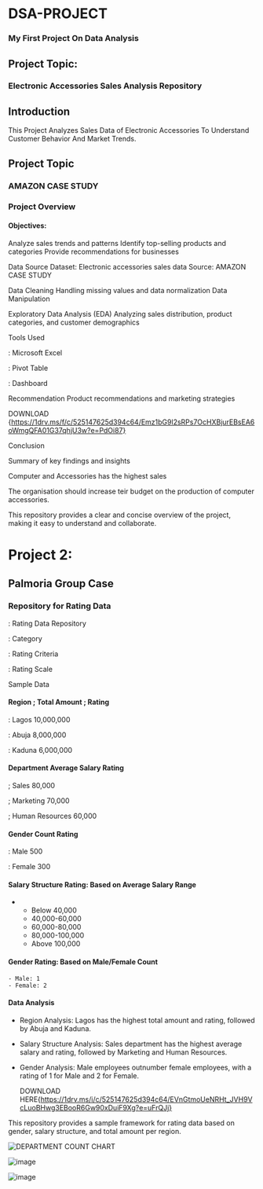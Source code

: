 # DSA-PROJECT
### My First Project On Data Analysis 
## Project Topic:
### Electronic Accessories Sales Analysis Repository
## Introduction

This Project Analyzes Sales Data of Electronic Accessories To Understand Customer Behavior And Market Trends.

## Project Topic
### AMAZON CASE STUDY


### Project Overview

#### Objectives:
 Analyze sales trends and patterns
 Identify top-selling products and categories
 Provide recommendations for businesses

 Data Source
 Dataset: Electronic accessories sales data
 Source: AMAZON CASE STUDY

Data Cleaning
 Handling missing values and data normalization
 Data Manipulation

 Exploratory Data Analysis (EDA)
 Analyzing sales distribution, product categories, and    customer demographics

 Tools Used

 
 : Microsoft Excel 
 
 : Pivot Table 
 
 : Dashboard 
 

 Recommendation
 Product recommendations and marketing strategies


 DOWNLOAD {https://1drv.ms/f/c/525147625d394c64/Emz1bG9l2sRPs7OcHXBjurEBsEA6oWmgQFA01G37qhjU3w?e=PdOi87}





 Conclusion
 
 Summary of key findings and insights

 Computer and Accessories has the highest sales

 The organisation should increase teir budget on the production of computer accessories.



This repository provides a clear and concise overview of the project, making it easy to understand and collaborate.










# Project 2: 

## Palmoria Group Case 



### Repository for Rating Data


: Rating Data Repository 

: Category 

: Rating Criteria

: Rating Scale 



Sample Data
#### Region ; Total Amount ; Rating 

: Lagos  10,000,000 

: Abuja  8,000,000 

: Kaduna 6,000,000 

####  Department  Average Salary  Rating

; Sales             80,000 

;  Marketing        70,000 

;  Human Resources  60,000 

####  Gender  Count  Rating 

: Male    500 


: Female  300 


    
#### Salary Structure Rating: Based on Average Salary Range
- 
    - Below 40,000
    - 40,000-60,000
    - 60,000-80,000
    - 80,000-100,000
    - Above 100,000
####  Gender Rating: Based on Male/Female Count
    - Male: 1
    - Female: 2

#### Data Analysis
- Region Analysis: Lagos has the highest total amount and rating, followed by Abuja and Kaduna.
- Salary Structure Analysis: Sales department has the highest average salary and rating, followed by Marketing and Human Resources.
- Gender Analysis: Male employees outnumber female employees, with a rating of 1 for Male and 2 for Female.

  DOWNLOAD HERE{https://1drv.ms/i/c/525147625d394c64/EVnGtmoUeNRHt_JVH9VcLuoBHwg3EBooR6Gw90xDuiF9Xg?e=uFrQJj}

This repository provides a sample framework for rating data based on gender, salary structure, and total amount per region.  



![DEPARTMENT COUNT CHART](https://github.com/user-attachments/assets/ccf0125e-24ef-4544-9fbb-28daa9c36f6c) 



![image](https://github.com/user-attachments/assets/53a7446c-bd2a-4a52-97de-56d1b4dd9c66)



![image](https://github.com/user-attachments/assets/76fa687a-c435-43b9-8b30-7644e925d070)

